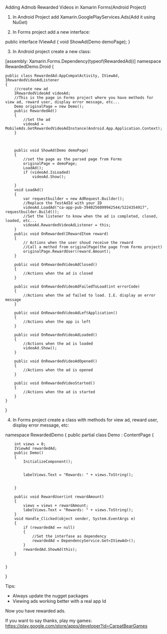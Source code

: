Adding Admob Rewarded Videos in Xamarin Forms(Android Project)


1.	In Android Project add Xamarin.GooglePlayServices.Ads(Add it using NuGet)

2.	In Forms project add a new interface:

  public interface IViewAd
    {
         void ShowAd(Demo demoPage);
    } 

3.	In Android project create a new class:

[assembly: Xamarin.Forms.Dependency(typeof(RewardedAd))]
namespace RewardedDemo.Droid
{
    
    public class RewardedAd:AppCompatActivity, IViewAd, IRewardedVideoAdListener
    {
        //create new ad
        IRewardedVideoAd videoAd;
        //This is the page in Forms project where you have methods for view ad, reward user, display error message, etc...
        Demo originalPage = new Demo();
        public RewardedAd()
        {
            //Set the ad
            videoAd = MobileAds.GetRewardedVideoAdInstance(Android.App.Application.Context);
        }

       

        public void ShowAd(Demo demoPage)
        {
            //set the page as the parsed page from Forms
            originalPage = demoPage;
            LoadAd();
            if (videoAd.IsLoaded)
                videoAd.Show();

        }
        void LoadAd()
        {
            var requestbuilder = new AdRequest.Builder();
            //Replace the TestAdId with your ID
            videoAd.LoadAd("ca-app-pub-3940256099942544/5224354917", requestbuilder.Build());
            //Set the listener to know when the ad is completed, closed, loaded, etc...
            videoAd.RewardedVideoAdListener = this;
        }
        public void OnRewarded(IRewardItem reward)
        {
            // Actions when the user shoud receive the reward
            //Call a method from originalPage(the page from Forms project)
            originalPage.RewardUser(reward.Amount);
        }

        public void OnRewardedVideoAdClosed()
        {
            //Actions when the ad is closed
        }

        public void OnRewardedVideoAdFailedToLoad(int errorCode)
        {
            //Actions when the ad failed to load. I.E. display an error message
        }

        public void OnRewardedVideoAdLeftApplication()
        {
            //Actions when the app is left
        }

        public void OnRewardedVideoAdLoaded()
        {
            //Actions when the ad is loaded
            videoAd.Show();
        }

        public void OnRewardedVideoAdOpened()
        {
            //Actions when the ad is opened
        }

        public void OnRewardedVideoStarted()
        {
            //Actions when the ad is started
        }
    }
}


4.	In Forms project create a class with methods for view ad, reward user, display error message, etc:

namespace RewardedDemo
{
    public partial class Demo : ContentPage
    {
       
        int views = 0;
        IViewAd rewardedAd;
        public Demo()
        {
            InitializeComponent();
           

            labelViews.Text = "Rewards: " + views.ToString();

           
        }
      
        public void RewardUser(int rewardAmount)
        {
            views = views + rewardAmount;   
            labelViews.Text = "Rewards: " + views.ToString();
        }
        void Handle_Clicked(object sender, System.EventArgs e)
        {
            if (rewardedAd == null)
            {
                //Set the interfase as dependency
                rewardedAd = DependencyService.Get<IViewAd>();
            }
            rewardedAd.ShowAd(this);
        }


    }
}


Tips:
-	Always update the nugget packages
-	Viewing ads working better with a real app Id

Now you have rewarded ads.

If you want to say thanks, play my games:
https://play.google.com/store/apps/developer?id=CarpatBearGames



